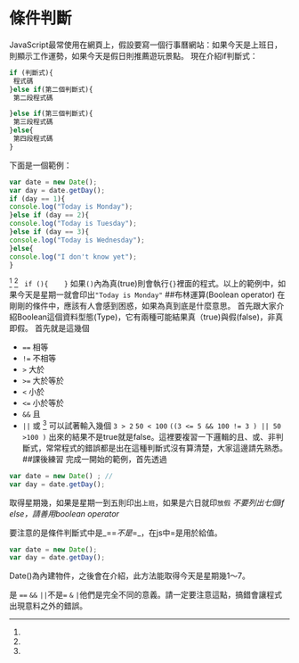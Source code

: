 # 條件判斷
JavaScript最常使用在網頁上，假設要寫一個行事曆網站：如果今天是上班日，則顯示工作運勢，如果今天是假日則推薦遊玩景點。
現在介紹if判斷式：
```js
if (判斷式){
 程式碼
}else if(第二個判斷式){
 第二段程式碼

}else if(第三個判斷式){
 第三段程式碼
}else{
 第四段程式碼
}
```
下面是一個範例：
```js
var date = new Date();
var day = date.getDay();
if (day == 1){
console.log("Today is Monday");
}else if (day == 2){
console.log("Today is Tuesday");
}else if (day == 3){
console.log("Today is Wednesday");
}else{
console.log("I don't know yet");
}
```
[^1] [^2]
``` if (){    }``` 如果```()```內為真(true)則會執行```{}```裡面的程式。以上的範例中，如果今天是星期一就會印出```"Today is Monday"```
##布林運算(Boolean operator)
在剛剛的條件中，應該有人會感到困惑，如果為真到底是什麼意思。
首先跟大家介紹Boolean這個資料型態(Type)，它有兩種可能結果真（true)與假(false)，非真即假。
首先就是這幾個
*  ```==``` 相等
*  ```!=``` 不相等
*  ```>```  大於
*  ```>=``` 大於等於
*  ```<```  小於
*  ```<=``` 小於等於
*  ```&&``` 且 
*  ```||``` 或
[^3]
可以試著輸入幾個
```3 > 2``` ```50 < 100``` ``` ((3 <= 5 && 100 != 3 ) || 50 >100 ) ```
出來的結果不是true就是false。這裡要複習一下邏輯的且、或、非判斷式，常常程式的錯誤都是出在這種判斷式沒有算清楚，大家這邊請先熟悉。
##課後練習
完成一開始的範例，首先透過
```js
var date = new Date() ; //
var day = date.getDay();
```
取得星期幾，如果是星期一到五則印出```上班```，如果是六日就印```放假```
_不要列出七個if else，請善用boolean operator_


[^1]: 
要注意的是條件判斷式中是_==_不是_=_，在js中=是用於給值。


[^2]:
```js
var date = new Date();
var day = date.getDay();
```
Date()為內建物件，之後會在介紹，此方法能取得今天是星期幾1～7。

[^3]:
是 ```==``` ```&&``` ```||```不是```=``` ```&``` ```|```他們是完全不同的意義。請一定要注意這點，搞錯會讓程式出現意料之外的錯誤。

